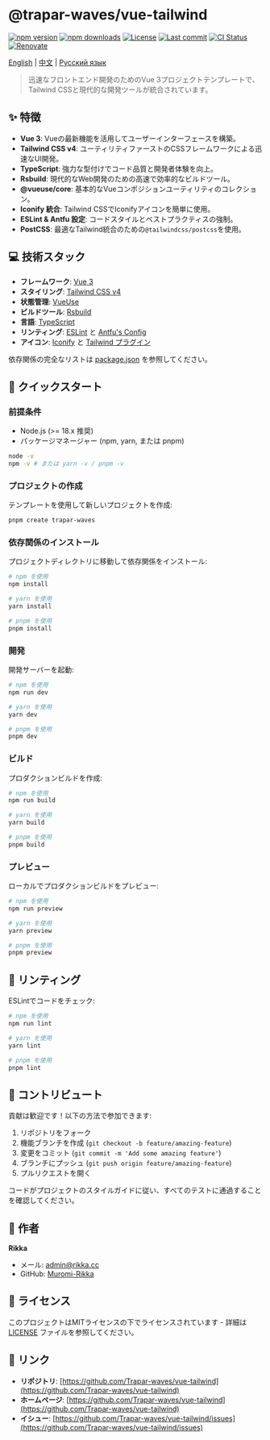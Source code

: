 # @trapar-waves/vue-tailwind

[![npm version](https://img.shields.io/npm/v/@trapar-waves/vue-tailwind)](https://www.npmjs.com/package/@trapar-waves/vue-tailwind)
[![npm downloads](https://img.shields.io/npm/dm/@trapar-waves/vue-tailwind)](https://www.npmjs.com/package/@trapar-waves/vue-tailwind)
[![License](https://img.shields.io/github/license/Trapar-waves/vue-tailwind)](https://github.com/Trapar-waves/vue-tailwind/blob/main/LICENSE)
[![Last commit](https://img.shields.io/github/last-commit/Trapar-waves/vue-tailwind)](https://github.com/Trapar-waves/vue-tailwind/commits/main)
[![CI Status](https://img.shields.io/github/actions/workflow/status/Trapar-waves/vue-tailwind/release.yml?label=CI)](https://github.com/Trapar-waves/vue-tailwind/actions/workflows/release.yml)
[![Renovate](https://img.shields.io/badge/renovate-enabled-blue)](https://renovatebot.com/)

[English](../README.md) | [中文](/readme/README-CN.md) | [Русский язык](/readme/README-RU.md)

> 迅速なフロントエンド開発のためのVue 3プロジェクトテンプレートで、Tailwind CSSと現代的な開発ツールが統合されています。

## ✨ 特徴

- **Vue 3**: Vueの最新機能を活用してユーザーインターフェースを構築。
- **Tailwind CSS v4**: ユーティリティファーストのCSSフレームワークによる迅速なUI開発。
- **TypeScript**: 強力な型付けでコード品質と開発者体験を向上。
- **Rsbuild**: 現代的なWeb開発のための高速で効率的なビルドツール。
- **@vueuse/core**: 基本的なVueコンポジションユーティリティのコレクション。
- **Iconify 統合**: Tailwind CSSでIconifyアイコンを簡単に使用。
- **ESLint & Antfu 設定**: コードスタイルとベストプラクティスの強制。
- **PostCSS**: 最適なTailwind統合のための`@tailwindcss/postcss`を使用。

## 💻 技術スタック

- **フレームワーク**: [Vue 3](https://v3.vuejs.org/)
- **スタイリング**: [Tailwind CSS v4](https://tailwindcss.com/)
- **状態管理**: [VueUse](https://vueuse.org/)
- **ビルドツール**: [Rsbuild](https://rsbuild.dev/)
- **言語**: [TypeScript](https://www.typescriptlang.org/)
- **リンティング**: [ESLint](https://eslint.org/) と [Antfu's Config](https://github.com/antfu/eslint-config)
- **アイコン**: [Iconify](https://iconify.design/) と [Tailwind プラグイン](https://docs.iconify.design/)

依存関係の完全なリストは [package.json](./package.json) を参照してください。

## 🚀 クイックスタート

### 前提条件

- Node.js (>= 18.x 推奨)
- パッケージマネージャー (npm, yarn, または pnpm)

```bash
node -v
npm -v # または yarn -v / pnpm -v
```

### プロジェクトの作成

テンプレートを使用して新しいプロジェクトを作成:

```bash
pnpm create trapar-waves
```

### 依存関係のインストール

プロジェクトディレクトリに移動して依存関係をインストール:

```bash
# npm を使用
npm install

# yarn を使用
yarn install

# pnpm を使用
pnpm install
```

### 開発

開発サーバーを起動:

```bash
# npm を使用
npm run dev

# yarn を使用
yarn dev

# pnpm を使用
pnpm dev
```

### ビルド

プロダクションビルドを作成:

```bash
# npm を使用
npm run build

# yarn を使用
yarn build

# pnpm を使用
pnpm build
```

### プレビュー

ローカルでプロダクションビルドをプレビュー:

```bash
# npm を使用
npm run preview

# yarn を使用
yarn preview

# pnpm を使用
pnpm preview
```

## 🧪 リンティング

ESLintでコードをチェック:

```bash
# npm を使用
npm run lint

# yarn を使用
yarn lint

# pnpm を使用
pnpm lint
```

## 🤝 コントリビュート

貢献は歓迎です！以下の方法で参加できます:

1. リポジトリをフォーク
2. 機能ブランチを作成 (`git checkout -b feature/amazing-feature`)
3. 変更をコミット (`git commit -m 'Add some amazing feature'`)
4. ブランチにプッシュ (`git push origin feature/amazing-feature`)
5. プルリクエストを開く

コードがプロジェクトのスタイルガイドに従い、すべてのテストに通過することを確認してください。

## 👤 作者

**Rikka**

- メール: [admin@rikka.cc](mailto:admin@rikka.cc)
- GitHub: [Muromi-Rikka](https://github.com/Muromi-Rikka)

## 📄 ライセンス

このプロジェクトはMITライセンスの下でライセンスされています - 詳細は [LICENSE](./LICENSE) ファイルを参照してください。

## 🔗 リンク

- **リポジトリ**: [https://github.com/Trapar-waves/vue-tailwind](https://github.com/Trapar-waves/vue-tailwind)
- **ホームページ**: [https://github.com/Trapar-waves/vue-tailwind](https://github.com/Trapar-waves/vue-tailwind)
- **イシュー**: [https://github.com/Trapar-waves/vue-tailwind/issues](https://github.com/Trapar-waves/vue-tailwind/issues)
